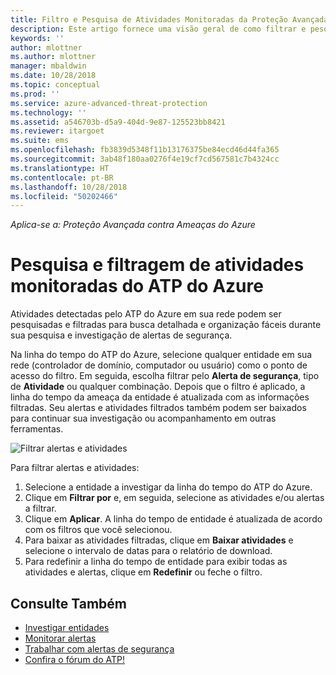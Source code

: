 ```yaml
---
title: Filtro e Pesquisa de Atividades Monitoradas da Proteção Avançada contra Ameaças do Azure | Microsoft Docs
description: Este artigo fornece uma visão geral de como filtrar e pesquisar atividades monitoradas usando o ATP do Azure.
keywords: ''
author: mlottner
ms.author: mlottner
manager: mbaldwin
ms.date: 10/28/2018
ms.topic: conceptual
ms.prod: ''
ms.service: azure-advanced-threat-protection
ms.technology: ''
ms.assetid: a546703b-d5a9-404d-9e87-125523bb8421
ms.reviewer: itargoet
ms.suite: ems
ms.openlocfilehash: fb3839d5348f11b13176375be84ecd46d44fa365
ms.sourcegitcommit: 3ab48f180aa0276f4e19cf7cd567581c7b4324cc
ms.translationtype: HT
ms.contentlocale: pt-BR
ms.lasthandoff: 10/28/2018
ms.locfileid: "50202466"
---
```

*Aplica-se a: Proteção Avançada contra Ameaças do Azure*


# <a name="azure-atp-monitored-activities-search-and-filter"></a>Pesquisa e filtragem de atividades monitoradas do ATP do Azure 

Atividades detectadas pelo ATP do Azure em sua rede podem ser pesquisadas e filtradas para busca detalhada e organização fáceis durante sua pesquisa e investigação de alertas de segurança.  

Na linha do tempo do ATP do Azure, selecione qualquer entidade em sua rede (controlador de domínio, computador ou usuário) como o ponto de acesso do filtro. Em seguida, escolha filtrar pelo **Alerta de segurança**, tipo de **Atividade** ou qualquer combinação. Depois que o filtro é aplicado, a linha do tempo da ameaça da entidade é atualizada com as informações filtradas. Seu alertas e atividades filtrados também podem ser baixados para continuar sua investigação ou acompanhamento em outras ferramentas. 

![Filtrar alertas e atividades](./media/activities-filter.png)

Para filtrar alertas e atividades:
 1. Selecione a entidade a investigar da linha do tempo do ATP do Azure. 
 2. Clique em **Filtrar por** e, em seguida, selecione as atividades e/ou alertas a filtrar. 
 3. Clique em **Aplicar**. A linha do tempo de entidade é atualizada de acordo com os filtros que você selecionou. 
 4. Para baixar as atividades filtradas, clique em **Baixar atividades** e selecione o intervalo de datas para o relatório de download. 
 5. Para redefinir a linha do tempo de entidade para exibir todas as atividades e alertas, clique em **Redefinir** ou feche o filtro. 


## <a name="see-also"></a>Consulte Também
- [Investigar entidades](investigate-entity.md)
- [Monitorar alertas](monitoring-alerts.md)
- [Trabalhar com alertas de segurança](working-with-suspicious-activities.md)
- [Confira o fórum do ATP!](https://aka.ms/azureatpcommunity)
